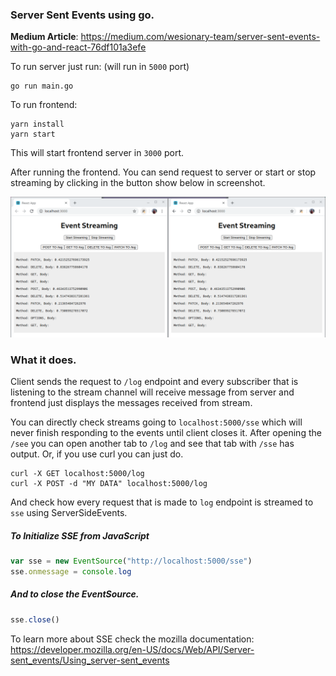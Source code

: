 ### Server Sent Events using go.

**Medium Article**: https://medium.com/wesionary-team/server-sent-events-with-go-and-react-76df101a3efe

To run server just run: (will run in `5000`  port)
```
go run main.go
```

To run frontend:
```
yarn install
yarn start
```

This will start frontend server in `3000` port. 

After running the frontend. You can send request to server or start or stop streaming by clicking in the button show below in screenshot.

![Screenshot](sc.png)

### What it does.
Client sends the request to `/log` endpoint and every subscriber that is listening to the stream channel will receive message from server and frontend just displays the messages received from stream. 

You can directly check streams going to `localhost:5000/sse` which will never finish responding to the events until client closes it. After opening the `/see` you can open another tab to `/log` and see that tab with `/sse` has output. Or, if you use curl you can just do.
```
curl -X GET localhost:5000/log
curl -X POST -d "MY DATA" localhost:5000/log
```
And check how every request that is made to `log` endpoint is streamed to `sse` using ServerSideEvents.

##### To Initialize SSE from JavaScript
```js
var sse = new EventSource("http://localhost:5000/sse")
sse.onmessage = console.log 
```
##### And to close the EventSource.
```js
sse.close()
```

To learn more about SSE check the mozilla documentation: https://developer.mozilla.org/en-US/docs/Web/API/Server-sent_events/Using_server-sent_events
